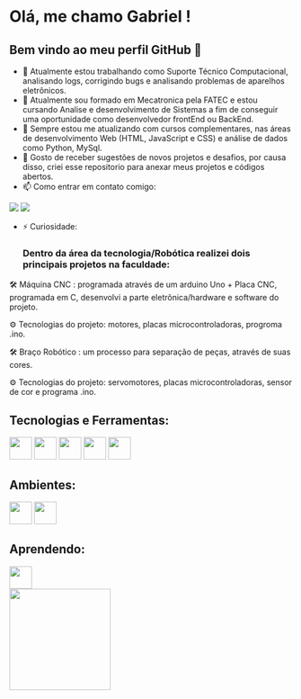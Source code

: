 # Olá, me chamo Gabriel ! 
## Bem vindo ao meu perfil GitHub 👋


- 🔭 Atualmente estou trabalhando como Suporte Técnico Computacional, analisando logs, corrigindo bugs e analisando problemas de aparelhos eletrônicos. 
- 🌱 Atualmente sou formado em Mecatronica pela FATEC e estou cursando Analise e desenvolvimento de Sistemas a fim de conseguir uma oportunidade como desenvolvedor frontEnd ou BackEnd. 
- 👯 Sempre estou me atualizando com cursos complementares, nas áreas de desenvolvimento Web (HTML, JavaScript e CSS) e análise de dados como Python, MySql. 
- 💬 Gosto de receber sugestões de novos projetos e desafios, por causa disso, criei esse repositorio para anexar meus projetos e códigos abertos. 
- 📫 Como entrar em contato comigo:

<div>
  
<a href = "mailto:contato@seu-usuário-aqui"><img loading="lazy" src="https://img.shields.io/badge/Gmail-D14836?style=for-the-badge&logo=gmail&logoColor=white" target="_blank"></a>
<a href="https://www.linkedin.com/in/seu-usuário-linkedln-aqui" target="_blank"><img loading="lazy" src="https://img.shields.io/badge/-LinkedIn-%230077B5?style=for-the-badge&logo=linkedin&logoColor=white" target="_blank"></a>   

</div>

- ⚡ Curiosidade:
  
  ### Dentro da área da tecnologia/Robótica realizei dois principais projetos na faculdade:
  
🛠 Máquina CNC : programada através de um arduino Uno + Placa CNC, programada em C, desenvolvi a parte eletrônica/hardware e software do projeto.

⚙ Tecnologias do projeto: motores, placas microcontroladoras, progroma .ino. 

🛠 Braço Robótico : um processo para separação de peças, através de suas cores. 

⚙ Tecnologias do projeto: servomotores, placas microcontroladoras, sensor de cor e programa .ino. 


## Tecnologias e Ferramentas: 

<img loading="lazy" src="https://cdn.jsdelivr.net/gh/devicons/devicon/icons/css3/css3-original.svg" width="40" height="40"/> <img loading="lazy" src="https://cdn.jsdelivr.net/gh/devicons/devicon/icons/html5/html5-original.svg" width="40" height="40"/> <img loading="lazy" src="https://cdn.jsdelivr.net/gh/devicons/devicon/icons/jira/jira-original.svg" width="40" height="40"/> <img loading="lazy" src="https://cdn.jsdelivr.net/gh/devicons/devicon/icons/python/python-original.svg" width="40" height="40" /> <img loading="lazy" src="https://cdn.jsdelivr.net/gh/devicons/devicon/icons/unity/unity-original.svg" width="40" height="40" />


## Ambientes: 

<img loading="lazy" src="https://cdn.jsdelivr.net/gh/devicons/devicon/icons/windows8/windows8-original.svg" width="40" height="40" /> <img loading="lazy" src="https://cdn.jsdelivr.net/gh/devicons/devicon/icons/linux/linux-original.svg" width="40" height="40" />


## Aprendendo: 

<img loading="lazy" src="https://cdn.jsdelivr.net/gh/devicons/devicon/icons/javascript/javascript-original.svg" width="40" height="40" />

<div>
<a href="https://github.com/GabrielSbarbosa">
<img loading="lazy" height="180em" src="https://github-readme-stats.vercel.app/api/top-langs/?username=GabrielSbarbosa&layout=compact&langs_count=7&theme=dracula"/>
</div>


